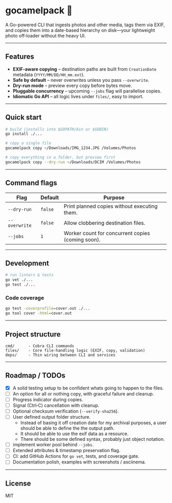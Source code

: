 

# gocamelpack 🐫

A Go-powered CLI that ingests photos and other media, tags them via EXIF,
and copies them into a date-based hierarchy on disk—your lightweight photo
off‑loader without the heavy UI.

---

## Features

* **EXIF‑aware copying** – destination paths are built from `CreationDate`
  metadata (`YYYY/MM/DD/HH_mm.ext`).
* **Safe by default** – never overwrites unless you pass `--overwrite`.
* **Dry‑run mode** – preview every copy before bytes move.
* **Pluggable concurrency** – upcoming `--jobs` flag will parallelise copies.
* **Idiomatic Go API** – all logic lives under `files/`, easy to import.

---

## Quick start

```bash
# build (installs into $GOPATH/bin or $GOBIN)
go install ./...

# copy a single file
gocamelpack copy ~/Downloads/IMG_1234.JPG /Volumes/Photos

# copy everything in a folder, but preview first
gocamelpack copy --dry-run ~/Downloads/DCIM /Volumes/Photos
```

---

## Command flags

| Flag | Default | Purpose |
|------|---------|---------|
| `--dry-run`   | `false` | Print planned copies without executing them. |
| `--overwrite` | `false` | Allow clobbering destination files. |
| `--jobs`      | `1`     | Worker count for concurrent copies (coming soon). |

---

## Development

```bash
# run linters & tests
go vet ./...
go test ./...
```

### Code coverage

```bash
go test -coverprofile=cover.out ./...
go tool cover -html=cover.out
```

---

## Project structure

```
cmd/      - Cobra CLI commands
files/    - Core file‑handling logic (EXIF, copy, validation)
deps/     - Thin wiring between CLI and services
```

---

## Roadmap / TODOs

- [x] A solid testing setup to be confident whats going to happen to the files.
- [ ] An option for all or nothing copy, with graceful failure and cleanup.
- [ ] Progress indicator during copies.
- [ ] Signal (Ctrl‑C) cancellation with cleanup.
- [ ] Optional checksum verification (`--verify-sha256`).
- [ ] User defined output folder structure.
    - Instead of basing it off creation date for my archival purposes, a user should be able to define the the output path. 
    - It should be able to use the exif data as a resource.
    - There should be some defined syntax, probably just object notation.
- [ ] implement worker pool behind `--jobs`.
- [ ] Extended attributes & timestamp preservation flag.
- [ ] CI: add GitHub Actions for `go vet`, tests, and coverage gate.
- [ ] Documentation polish, examples with screenshots / asciinema.

---

## License

MIT